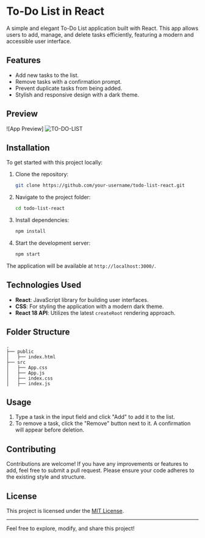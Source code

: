 # To-Do List in React

A simple and elegant To-Do List application built with React. This app allows users to add, manage, and delete tasks efficiently, featuring a modern and accessible user interface.

## Features
- Add new tasks to the list.
- Remove tasks with a confirmation prompt.
- Prevent duplicate tasks from being added.
- Stylish and responsive design with a dark theme.

## Preview
![App Preview]
![TO-DO-LIST](https://github.com/user-attachments/assets/2d331983-5a88-4d4a-b837-a66b2dd1aeae)

## Installation
To get started with this project locally:

1. Clone the repository:
   ```bash
   git clone https://github.com/your-username/todo-list-react.git
   ```

2. Navigate to the project folder:
   ```bash
   cd todo-list-react
   ```

3. Install dependencies:
   ```bash
   npm install
   ```

4. Start the development server:
   ```bash
   npm start
   ```

The application will be available at `http://localhost:3000/`.

## Technologies Used
- **React**: JavaScript library for building user interfaces.
- **CSS**: For styling the application with a modern dark theme.
- **React 18 API**: Utilizes the latest `createRoot` rendering approach.

## Folder Structure
```
.
├── public
│   ├── index.html
├── src
│   ├── App.css
│   ├── App.js
│   ├── index.css
│   ├── index.js
```

## Usage
1. Type a task in the input field and click "Add" to add it to the list.
2. To remove a task, click the "Remove" button next to it. A confirmation will appear before deletion.

## Contributing
Contributions are welcome! If you have any improvements or features to add, feel free to submit a pull request. Please ensure your code adheres to the existing style and structure.

## License
This project is licensed under the [MIT License](LICENSE).

---

Feel free to explore, modify, and share this project!

